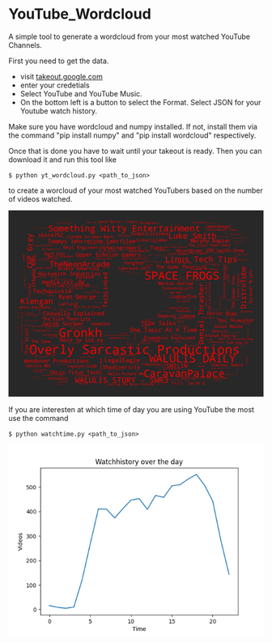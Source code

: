 # YouTube_Wordcloud
A simple tool to generate a wordcloud from your most watched YouTube Channels.

First you need to get the data.
* visit [takeout.google.com](takeout.google.com)
* enter your credetials
* Select YouTube and YouTube Music.
* On the bottom left is a button to select the Format. Select JSON for your Youtube watch history.

Make sure you have wordcloud and numpy installed. If not, install them via the command "pip install numpy" and "pip install wordcloud" respectively.

Once that is done you have to wait until your takeout is ready. Then you can download it and run this tool like
```
$ python yt_wordcloud.py <path_to_json>
```
to create a worcloud of your most watched YouTubers based on the number of videos watched.

![example file](https://raw.githubusercontent.com/Java-boi/YouTube_Wordcloud/master/wordcloud.png "example file")


If you are interesten at which time of day you are using YouTube the most use the command
```
$ python watchtime.py <path_to_json>
```
![example file](https://raw.githubusercontent.com/Java-boi/YouTube_Wordcloud/master/watch_distr.png "example file")


